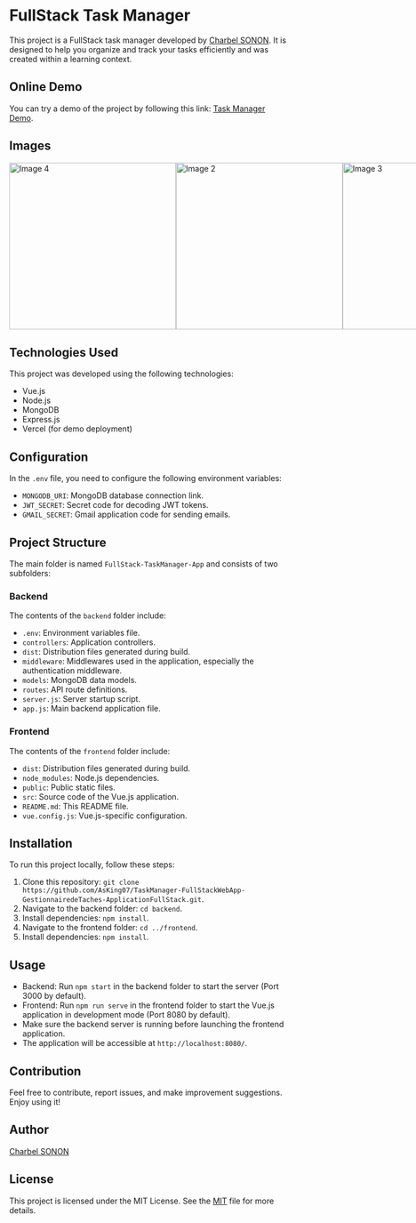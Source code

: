 # FullStack Task Manager

This project is a FullStack task manager developed by [Charbel SONON](https://github.com/AsKing07). It is designed to help you organize and track your tasks efficiently and was created within a learning context.

## Online Demo

You can try a demo of the project by following this link: [Task Manager Demo](https://taskmanager-asking.vercel.app/).

## Images

<div style="display: flex; justify-content: space-between;">
  <img src="img4.jpg" alt="Image 4" width="300">
  <img src="img2.jpg" alt="Image 2" width="300">
  <img src="img3.jpg" alt="Image 3" width="300">
</div>

## Technologies Used

This project was developed using the following technologies:

- Vue.js
- Node.js
- MongoDB
- Express.js
- Vercel (for demo deployment)

## Configuration

In the `.env` file, you need to configure the following environment variables:

- `MONGODB_URI`: MongoDB database connection link.
- `JWT_SECRET`: Secret code for decoding JWT tokens.
- `GMAIL_SECRET`: Gmail application code for sending emails.

## Project Structure

The main folder is named `FullStack-TaskManager-App` and consists of two subfolders:

### Backend

The contents of the `backend` folder include:

- `.env`: Environment variables file.
- `controllers`: Application controllers.
- `dist`: Distribution files generated during build.
- `middleware`: Middlewares used in the application, especially the authentication middleware.
- `models`: MongoDB data models.
- `routes`: API route definitions.
- `server.js`: Server startup script.
- `app.js`: Main backend application file.

### Frontend

The contents of the `frontend` folder include:

- `dist`: Distribution files generated during build.
- `node_modules`: Node.js dependencies.
- `public`: Public static files.
- `src`: Source code of the Vue.js application.
- `README.md`: This README file.
- `vue.config.js`: Vue.js-specific configuration.

## Installation

To run this project locally, follow these steps:

1. Clone this repository: `git clone https://github.com/AsKing07/TaskManager-FullStackWebApp-GestionnairedeTaches-ApplicationFullStack.git`.
2. Navigate to the backend folder: `cd backend`.
3. Install dependencies: `npm install`.
4. Navigate to the frontend folder: `cd ../frontend`.
5. Install dependencies: `npm install`.

## Usage

- Backend: Run `npm start` in the backend folder to start the server (Port 3000 by default).
- Frontend: Run `npm run serve` in the frontend folder to start the Vue.js application in development mode (Port 8080 by default).
- Make sure the backend server is running before launching the frontend application.
- The application will be accessible at `http://localhost:8080/`.

## Contribution

Feel free to contribute, report issues, and make improvement suggestions. Enjoy using it!

## Author
[Charbel SONON](https://github.com/AsKing07)

## License

This project is licensed under the MIT License. See the [MIT](LICENSE) file for more details.
